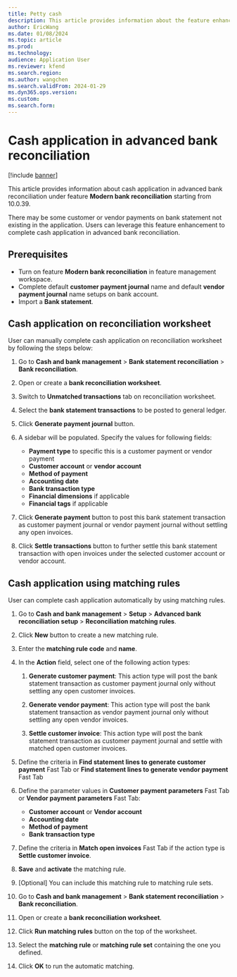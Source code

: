 ```yaml
---
title: Petty cash
description: This article provides information about the feature enhancements in advanced bank reconciliation in 10.0.39.
author: EricWang
ms.date: 01/08/2024
ms.topic: article
ms.prod: 
ms.technology: 
audience: Application User
ms.reviewer: kfend
ms.search.region: 
ms.author: wangchen
ms.search.validFrom: 2024-01-29
ms.dyn365.ops.version: 
ms.custom: 
ms.search.form:  
---
```


# Cash application in advanced bank reconciliation 

[!include [banner](../../includes/banner.md)]

This article provides information about cash application in advanced bank reconciliation under feature **Modern bank reconciliation** starting from 10.0.39. 

There may be some customer or vendor payments on bank statement not existing in the application. Users can leverage this feature enhancement to complete cash application in advanced bank reconciliation.

## Prerequisites
-   Turn on feature **Modern bank reconciliation** in feature management workspace.
-   Complete default **customer payment journal** name and default **vendor payment journal** name setups on bank account.
-   Import a **Bank statement**.

## Cash application on reconciliation worksheet

User can manually complete cash application on reconciliation worksheet by following the steps below:

1. Go to **Cash and bank management** > **Bank statement reconciliation** > **Bank reconciliation**.
2. Open or create a **bank reconciliation worksheet**.
3. Switch to **Unmatched transactions** tab on reconciliation worksheet.
4. Select the **bank statement transactions** to be posted to general ledger.
5. Click **Generate payment journal** button.
6. A sidebar will be populated. Specify the values for following fields:
   - **Payment type** to specific this is a customer payment or vendor payment
   - **Customer account** or **vendor account**
   - **Method of payment**
   - **Accounting date**
   - **Bank transaction type**
   - **Financial dimensions** if applicable
   - **Financial tags** if applicable

7. Click **Generate payment** button to post this bank statement transaction as customer payment journal or vendor payment journal without settling any open invoices.

8. Click **Settle transactions** button to further settle this bank statement transaction with open invoices under the selected customer account or vendor account.

## Cash application using matching rules

User can complete cash application automatically by using matching rules.

1. Go to **Cash and bank management** > **Setup** > **Advanced bank reconciliation setup** > **Reconciliation matching rules**.
2. Click **New** button to create a new matching rule.
3. Enter the **matching rule code** and **name**.
4. In the **Action** field, select one of the following action types:
   1. **Generate customer payment**: This action type will post the bank statement transaction as customer payment journal only without settling any open customer invoices.

   2. **Generate vendor payment**: This action type will post the bank statement transaction as vendor payment journal only without settling any open vendor invoices.

   3. **Settle customer invoice**: This action type will post the bank statement transaction as customer payment journal and settle with matched open customer invoices.

5. Define the criteria in **Find statement lines to generate customer payment** Fast Tab or **Find statement lines to generate vendor payment** Fast Tab
6. Define the parameter values in **Customer payment parameters** Fast Tab or **Vendor payment parameters** Fast Tab:

   - **Customer account** or **Vendor account**
   - **Accounting date**
   - **Method of payment**
   - **Bank transaction type**
7. Define the criteria in **Match open invoices** Fast Tab if the action type is **Settle customer invoice**.
8. **Save** and **activate** the matching rule.
9. [Optional] You can include this matching rule to matching rule sets.
10. Go to **Cash and bank management** > **Bank statement reconciliation** > **Bank reconciliation**.
11. Open or create a **bank reconciliation worksheet**.
12. Click **Run matching rules** button on the top of the worksheet.
13. Select the **matching rule** or **matching rule set** containing the one you defined.
14. Click **OK** to run the automatic matching.

